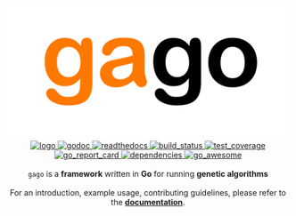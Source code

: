 <div align="center">
  <!-- Logo -->
   <img src="docs/img/logo.png" alt="logo"/>
</div>

<div align="center">
  <!-- License -->
  <a href="https://opensource.org/licenses/MIT">
    <img src="http://img.shields.io/:license-mit-ff69b4.svg?style=flat-square" alt="logo"/>
  </a>
  <!-- godoc -->
  <a href="https://godoc.org/github.com/MaxHalford/gago">
    <img src="https://img.shields.io/badge/godoc-reference-blue.svg?style=flat-square" alt="godoc" />
  </a>
  <!-- readthedocs -->
  <a href="http://gago.readthedocs.io/">
    <img src="https://img.shields.io/badge/docs-latest-blue.svg?style=flat-square" alt="readthedocs" />
  </a>
  <!-- Build status -->
  <a href="https://img.shields.io/travis/MaxHalford/gago">
    <img src="https://img.shields.io/travis/MaxHalford/gago.svg?style=flat-square" alt="build_status" />
  </a>
  <!-- Test coverage -->
  <a href="https://coveralls.io/github/MaxHalford/gago?branch=master">
    <img src="https://coveralls.io/repos/github/MaxHalford/gago/badge.svg?branch=master&style=flat-square" alt="test_coverage" />
  </a>
  <!-- Go report card -->
  <a href="https://goreportcard.com/report/github.com/MaxHalford/gago">
    <img src="https://goreportcard.com/badge/github.com/MaxHalford/gago?style=flat-square" alt="go_report_card" />
  </a>
  <!-- Dependencies -->
  <a href="https://godoc.org/github.com/MaxHalford/gago?imports">
    <img src="https://img.shields.io/badge/dependencies-none-brightgreen.svg?style=flat-square" alt="dependencies" />
  </a>
  <!-- Go awesome -->
  <a href="https://github.com/sindresorhus/awesome">
    <img src="https://cdn.rawgit.com/sindresorhus/awesome/d7305f38d29fed78fa85652e3a63e154dd8e8829/media/badge.svg" alt="go_awesome" />
  </a>
</div>

<br/>

<div align="center"><code>gago</code> is a <b>framework</b> written in <b>Go</b> for running <b>genetic algorithms</b></div>

<br/>

<div align="center">For an introduction, example usage, contributing guidelines, please refer to the <a href="http://gago.readthedocs.io/"><b>documentation</b></a>.</div>

